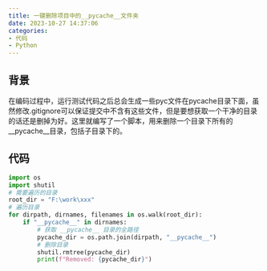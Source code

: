 ```yaml
---
title: 一键删除项目中的__pycache__文件夹
date: 2023-10-27 14:37:06
categories:
- 代码
- Python
---
```

## 背景

在编码过程中，运行测试代码之后总会生成一些pyc文件在pycache目录下面，虽然修改.gitignore可以保证提交中不含有这些文件，但是要想获取一个干净的目录的话还是删掉为好。这里就编写了一个脚本，用来删除一个目录下所有的\_\_pycache\_\_目录，包括子目录下的。

<!-- more -->

## 代码

```python
import os
import shutil
# 需要遍历的目录
root_dir = "F:\work\xxx"
# 遍历目录
for dirpath, dirnames, filenames in os.walk(root_dir):
    if "__pycache__" in dirnames:
        # 获取 __pycache__ 目录的全路径
        pycache_dir = os.path.join(dirpath, "__pycache__")
        # 删除目录
        shutil.rmtree(pycache_dir)
        print(f"Removed: {pycache_dir}")
```
